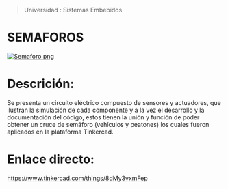 >Universidad : Sistemas Embebidos

# SEMAFOROS

[![Semaforo.png](https://i.postimg.cc/tgnb96Qb/Semaforo.png)](https://postimg.cc/XZWm8pY1)

# Descrición:
Se presenta un circuito eléctrico compuesto de sensores y actuadores, que ilustran la simulación de cada componente y a la vez el desarrollo y la documentación del código, estos tienen la unión y función de poder obtener un cruce de semáforo (vehículos y peatones) los cuales fueron aplicados en la plataforma Tinkercad. 

# Enlace directo:
https://www.tinkercad.com/things/8dMy3vxmFep

